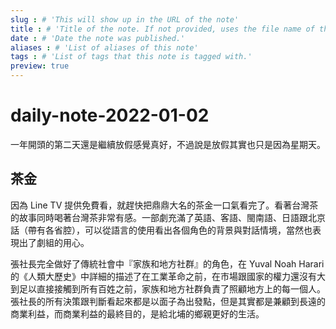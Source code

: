 ```yaml
---
slug : # 'This will show up in the URL of the note'
title : # 'Title of the note. If not provided, uses the file name of the note'
date : # 'Date the note was published.'
aliases : # 'List of aliases of this note'
tags : # 'List of tags that this note is tagged with.'
preview: true
---
```


# daily-note-2022-01-02

一年開頭的第二天還是繼續放假感覺真好，不過說是放假其實也只是因為星期天。

## 茶金
因為 Line TV 提供免費看，就趕快把鼎鼎大名的茶金一口氣看完了。看著台灣茶的故事同時喝著台灣茶非常有感。一部劇充滿了英語、客語、閩南語、日語跟北京話（帶有各省腔），可以從語言的使用看出各個角色的背景與對話情境，當然也表現出了劇組的用心。

張社長完全做好了傳統社會中『家族和地方社群』的角色，在 Yuval Noah Harari 的《人類大歷史》中詳細的描述了在工業革命之前，在市場跟國家的權力還沒有大到足以直接接觸到所有百姓之前，家族和地方社群負責了照顧地方上的每一個人。張社長的所有決策跟判斷看起來都是以面子為出發點，但是其實都是兼顧到長遠的商業利益，而商業利益的最終目的，是給北埔的鄉親更好的生活。
